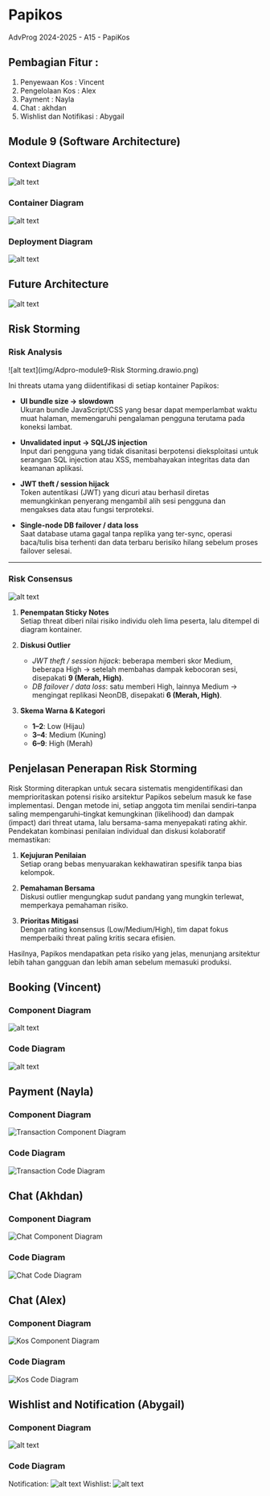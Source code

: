 # Papikos
AdvProg 2024-2025 - A15 - PapiKos

## Pembagian Fitur : 
1. Penyewaan Kos : Vincent
2. Pengelolaan Kos : Alex
3. Payment : Nayla
4. Chat  : akhdan
5. Wishlist dan Notifikasi : Abygail

## Module 9 (Software Architecture)

### Context Diagram
![alt text](img/Context_Diagram.png)

### Container Diagram

![alt text](img/Adpro-module9-Container%20Diagram.drawio.png)

### Deployment Diagram
![alt text](img/Adpro-module9-Deployment%20Diagram.drawio.png)

## Future Architecture

![alt text](img/future_architecture.png)

## Risk Storming
### Risk Analysis
![alt text](img/Adpro-module9-Risk Storming.drawio.png)

Ini threats utama yang diidentifikasi di setiap kontainer Papikos:

- **UI bundle size → slowdown**  
  Ukuran bundle JavaScript/CSS yang besar dapat memperlambat waktu muat halaman, memengaruhi pengalaman pengguna terutama pada koneksi lambat.

- **Unvalidated input → SQL/JS injection**  
  Input dari pengguna yang tidak disanitasi berpotensi dieksploitasi untuk serangan SQL injection atau XSS, membahayakan integritas data dan keamanan aplikasi.

- **JWT theft / session hijack**  
  Token autentikasi (JWT) yang dicuri atau berhasil diretas memungkinkan penyerang mengambil alih sesi pengguna dan mengakses data atau fungsi terproteksi.

- **Single-node DB failover / data loss**  
  Saat database utama gagal tanpa replika yang ter-sync, operasi baca/tulis bisa terhenti dan data terbaru berisiko hilang sebelum proses failover selesai.

---
### Risk Consensus
![alt text](img/Adpro-module9-Risk%20Consensus.drawio.png)

1. **Penempatan Sticky Notes**  
   Setiap threat diberi nilai risiko individu oleh lima peserta, lalu ditempel di diagram kontainer.

2. **Diskusi Outlier**  
   - *JWT theft / session hijack*: beberapa memberi skor Medium, beberapa High → setelah membahas dampak kebocoran sesi, disepakati **9 (Merah, High)**.  
   - *DB failover / data loss*: satu memberi High, lainnya Medium → mengingat replikasi NeonDB, disepakati **6 (Merah, High)**.

3. **Skema Warna & Kategori**  
   - **1–2**: Low (Hijau)  
   - **3–4**: Medium (Kuning)  
   - **6–9**: High (Merah)

## Penjelasan Penerapan Risk Storming

Risk Storming diterapkan untuk secara sistematis mengidentifikasi dan memprioritaskan potensi risiko arsitektur Papikos sebelum masuk ke fase implementasi. Dengan metode ini, setiap anggota tim menilai sendiri–tanpa saling mempengaruhi–tingkat kemungkinan (likelihood) dan dampak (impact) dari threat utama, lalu bersama-sama menyepakati rating akhir. Pendekatan kombinasi penilaian individual dan diskusi kolaboratif memastikan:

1. **Kejujuran Penilaian**  
   Setiap orang bebas menyuarakan kekhawatiran spesifik tanpa bias kelompok.

2. **Pemahaman Bersama**  
   Diskusi outlier mengungkap sudut pandang yang mungkin terlewat, memperkaya pemahaman risiko.

3. **Prioritas Mitigasi**  
   Dengan rating konsensus (Low/Medium/High), tim dapat fokus memperbaiki threat paling kritis secara efisien.

Hasilnya, Papikos mendapatkan peta risiko yang jelas, menunjang arsitektur lebih tahan gangguan dan lebih aman sebelum memasuki produksi.


## Booking (Vincent)
### Component Diagram

![alt text](img/Adpro-module9-Vincent.drawio.png)

### Code Diagram
![alt text](img/Booking%20Code%20Diagram%20fixed.png)

## Payment (Nayla)
### Component Diagram

![Transaction Component Diagram](img/Adpro-module9-Nayla.drawio.png)

### Code Diagram
![Transaction Code Diagram](img/Transaction-Code-Diagram.png)

## Chat (Akhdan)
### Component Diagram
![Chat Component Diagram](img/Adpro-module9-chat.drawio.png)

### Code Diagram
![Chat Code Diagram](img/chat%20diagram.png)

## Chat (Alex)
### Component Diagram
![Kos Component Diagram](img/Alex(1).png)

### Code Diagram
![Kos Code Diagram](img/Alex(2).png)

## Wishlist and Notification (Abygail)
### Component Diagram
![alt text](img/Adpro-module9-Abygail.drawio.png)

### Code Diagram
Notification:
![alt text](img/NotificationCodeDiagram.png)
Wishlist:
![alt text](img/WishlistCodeDiagram.png)
